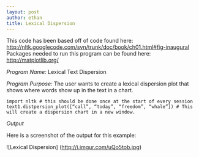 ```yaml
---
layout: post
author: ethan
title: Lexical Dispersion
---
```


This code has been based off of code found here: http://nltk.googlecode.com/svn/trunk/doc/book/ch01.html#fig-inaugural
Packages needed to run this program can be found here: http://matplotlib.org/

*Program Name:* Lexical Text Dispersion 

*Program Purpose:* The user wants to create a lexical dispersion plot that shows where words show up in the text in a chart. 

```
import nltk # this should be done once at the start of every session
text1.distpersion_plot([“call”, “today”, “freedom”, “whale”]) # This will create a dispersion chart in a new window.
```
*Output*

Here is a screenshot of the output for this example:

![Lexical Dispersion] (http://i.imgur.com/uQo5tob.jpg)

